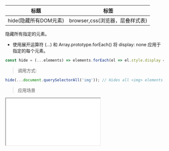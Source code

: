 |  标题   | 标签  |
|  ----  | ----  |
| hide(隐藏所有DOM元素) | browser,css(浏览器，层叠样式表) |

隐藏所有指定的元素。

* 使用展开运算符 (...) 和 Array.prototype.forEach() 将 display: none 应用于指定的每个元素。

```js
const hide = (...elements) => elements.forEach(el => el.style.display = 'none');
```

> 调用方式:

```js
hide(...document.querySelectorAll('img')); // Hides all <img> elements on the page
```

> 应用场景

<iframe src="codes/javascript/html/hide.html"></iframe>

















